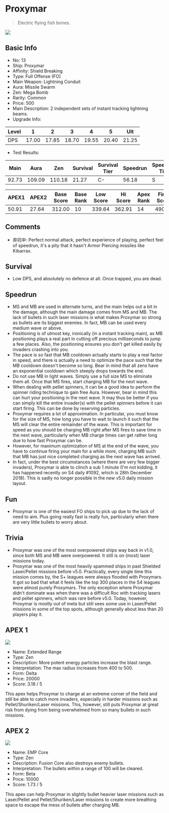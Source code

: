 # Proxymar

> Electric flying fish bones.

<img src="/ships/ship_13.png" style={{zoom:1}}/>

## Basic Info

- No: 13
- Ship: Proxymar
- Affinity: Shield Breaking
- Type: Full Offense (FO)
- Main Weapon: Lightning Conduit
- Aura: Missile Swarm
- Zen: Mega Bomb
- Rarity: Common
- Price: 500
- Main Description: 2 independent sets of instant tracking lightning beams.
- Upgrade Info: 

| Level | 1 | 2 | 3 | 4 | 5 | Ult |
|--|--|--|--|--|--|--|
| DPS | 17.00 | 17.85 | 18.70 | 19.55 | 20.40 | 21.25 |

- Test Results: 

| Main | Aura | Zen | Survival | Survival Tier | Speedrun | Speedrun Tier | Fun | Fun Tier |
|--|--|--|--|--|--|--|--|--|
| 92.73 | 109.09 | 110.18 | 21.27 | C- | 56.18 | S | 49.64 | S |

| APEX1 | APEX2 | Base Score | Base Rank | Low Score | Hi Score | Apex Rank | Final Score | FinalRank |
|--|--|--|--|--|--|--|--|--|
| 50.91 | 27.64 | 312.00 | 10 | 339.64 | 362.91 | 14 | 490.00 | 16 |

## Comments

- 弃坑中: Perfect normal attack, perfect experience of playing, perfect feel of speedrun, it's a pity that it hasn't Armor Piercing missiles like Kibarrax.

## Survival

- Low DPS, and absolutely no defence at all. Once trapped, you are dead.

## Speedrun

- MS and MB are used in alternate turns, and the main helps out a bit in the damage, although the main damage comes from MS and MB. The lack of bullets in such laser missions is what makes Proxymar so strong as bullets are its biggest enemies. In fact, MB can be used every medium wave or above.
- Positioning is of utmost key, ironically (in a instant tracking main), as MB positioning plays a real part in cutting off precious milliseconds to jump a few places. Also, the positioning ensures you don't get killed easily by invaders crashing into you.
- The pace is so fast that MB cooldown actually starts to play a real factor in speed, and there is actually a need to optimize the pace such that the MB cooldown doesn't become so long. Bear in mind that all zens have an exponential cooldown which steeply drops towards the end.
- Do not use MB in light waves. Simply use a full size MS to eliminate them all. Once that MS fires, start charging MB for the next wave.
- When dealing with pellet spinners, it can be a good idea to perform the spinner riding technique to gain free Aura. However, bear in mind this can hurt your positioning in the next wave. It may thus be better if you can simply kill the entire invader(s) with the pellet spinners before it can start firing. This can be done by reserving particles.
- Proxymar requires a lot of approximation. In particular, you must know for the size of MS, how long you have to wait to launch it such that the MS will clear the entire remainder of the wave. This is important for speed as you should be charging MB right after MS fires to save time in the next wave, particularly when MB charge times can get rather long due to how fast Proxymar can be.
- However, for maximum optimization of MS at the end of the wave, you have to continue firing your main for a while more, charging MB such that MB has just nice completed charging as the next wave has arrived.
- In fact, under the best circumstances (where there are very few bigger invaders), Proxymar is able to clinch a sub 1 minute (I'm not kidding, it has happened recently on S4 daily #1092, which is 28th December 2018). This is sadly no longer possible in the new v5.0 daily mission layout.

## Fun

- Proxymar is one of the easiest FO ships to pick up due to the lack of need to aim. Plus going really fast is really fun, particularly when there are very little bullets to worry about.

## Trivia

- Proxymar was one of the most overpowered ships way back in v1.0, since both MS and MB were overpowered. It still is on (most) laser missions today.
- Proxymar was one of the most heavily spammed ships in past Shielded Laser/Pellet missions before v5.0. Practically, every single time this mission comes by, the S+ leagues were always flooded with Proxymars. It got so bad that what it feels like the top 300 places in the S4 leagues were almost purely Proxymars. The only exception where Proxymar didn't dominate was when there was a difficult Roc with tracking lasers and pellet spinners, which was rare before v5.0. Today, however, Proxymar is mostly out of meta but still sees some use in Laser/Pellet missions in some of the top spots, although generally about less than 20 players play it.

## APEX 1

<img src="/ships/ship_13_apex_1.png" style={{zoom:1}}/>

- Name: Extended Range
- Type: Zen
- Description: More potent energy particles increase the blast range.
- Interpretation: The max radius increases from 400 to 500.
- Form: Delta
- Price: 20000
- Score: 3.18 / 5

This apex helps Proxymar to charge at an extreme corner of the field and still be able to catch more invaders, especially in harder missions such as Pellet/Shuriken/Laser missions. This, however, still puts Proxymar at great risk from dying from being overwhelmed from so many bullets in such missions.

## APEX 2

<img src="/ships/ship_13_apex_2.png" style={{zoom:1}}/>

- Name: EMP Core
- Type: Zen
- Description: Fusion Core also destroys enemy bullets.
- Interpretation: The bullets within a range of 100 will be cleared.
- Form: Beta
- Price: 10000
- Score: 1.73 / 5

This apex can help Proxymar in slightly bullet heavier laser missions such as Laser/Pellet and Pellet/Shuriken/Laser missions to create more breathing space to escape the mess of bullets after charging MB.
